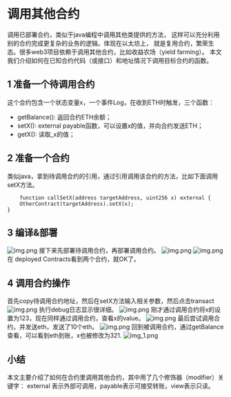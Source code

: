 # 调用其他合约

调用已部署合约，类似于java编程中调用其他类提供的方法，
这样可以充分利用别的合约完成更复杂的业务的逻辑。体现在以太坊上，
就是复用合约，繁荣生态。很多web3项目依赖于调用其他合约，比如收益农场（yield farming）。
本文我们介绍如何在已知合约代码（或接口）和地址情况下调用目标合约的函数。

## 1 准备一个待调用合约

这个合约包含一个状态变量x，一个事件Log，在收到ETH时触发，三个函数：

- getBalance(): 返回合约ETH余额；
- setX(): external payable函数，可以设置x的值，并向合约发送ETH；
- getX(): 读取_x的值；

## 2 准备一个合约

类似java，拿到待调用合约的引用，通过引用调用该合约的方法，比如下面调用setX方法。

```solidity
    function callSetX(address targetAddress, uint256 x) external {
    OtherContract(targetAddress).setX(x);
}
```

## 3 编译&部署

![img.png](call1.png)
接下来先部署待调用合约，再部署调用合约。
![img.png](call2.png)
![img.png](call3.png)
在 deployed Contracts看到两个合约，就OK了。

## 4 调用合约操作

首先copy待调用合约地址，然后在setX方法输入相关参数，然后点击transact
![img.png](call4.png)
执行debug日志显示很详细。
![img.png](call5.png)
刚才通过调用合约将x的设置为123，现在同样通过调用合约，查看x的value。
![img.png](call6.png)
最后尝试调用合约，并发送eth，发送了10个eth。
![img.png](call7.png)
回到被调用合约，通过getBalance查看，可以看到eth到账，x也被修改为321.
![img_1.png](call8.png)

## 小结

本文主要介绍了如何在合约里调用其他合约，其中用了几个修饰器（modifier）关键字：
external 表示外部可调用，payable表示可接受转账，view表示只读。